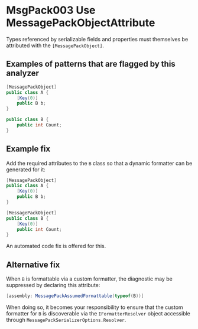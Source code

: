 # MsgPack003 Use MessagePackObjectAttribute

Types referenced by serializable fields and properties must themselves be attributed with the `[MessagePackObject]`.

## Examples of patterns that are flagged by this analyzer

```cs
[MessagePackObject]
public class A {
    [Key(0)]
    public B b;
}

public class B {
    public int Count;
}
```

## Example fix

Add the required attributes to the `B` class so that a dynamic formatter can be generated for it:

```cs
[MessagePackObject]
public class A {
    [Key(0)]
    public B b;
}

[MessagePackObject]
public class B {
    [Key(0)]
    public int Count;
}
```

An automated code fix is offered for this.

## Alternative fix

When `B` is formattable via a custom formatter, the diagnostic may be suppressed by declaring this attribute:

```cs
[assembly: MessagePackAssumedFormattable(typeof(B))]
```

When doing so, it becomes your responsibility to ensure that the custom formatter for `B` is discoverable via the `IFormatterResolver` object accessible through `MessagePackSerializerOptions.Resolver`.
